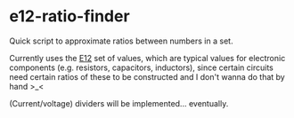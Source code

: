 # e12-ratio-finder

Quick script to approximate ratios between numbers in a set. 

Currently uses the [E12](https://en.wikipedia.org/wiki/E_series_of_preferred_numbers#) set of values, which are typical values for electronic components (e.g. resistors, capacitors, inductors), since certain circuits need certain ratios of these to be constructed and I don't wanna do that by hand >_<

(Current/voltage) dividers will be implemented... eventually.